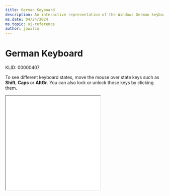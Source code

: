 ```yaml
---
title: German Keyboard
description: An interactive representation of the Windows German keyboard. To see different keyboard states, click or move the mouse over the state keys.
ms.date: 04/24/2024
ms.topic: ui-reference
author: jowilco
---
```


# German Keyboard

KLID: 00000407

To see different keyboard states, move the mouse over state keys such as **Shift**, **Caps** or **AltGr**. You can also lock or unlock those keys by clicking them.

<iframe src="kbdgr.html" height="300"></iframe>

